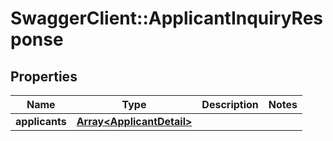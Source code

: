 # SwaggerClient::ApplicantInquiryResponse

## Properties
Name | Type | Description | Notes
------------ | ------------- | ------------- | -------------
**applicants** | [**Array&lt;ApplicantDetail&gt;**](ApplicantDetail.md) |  | 

